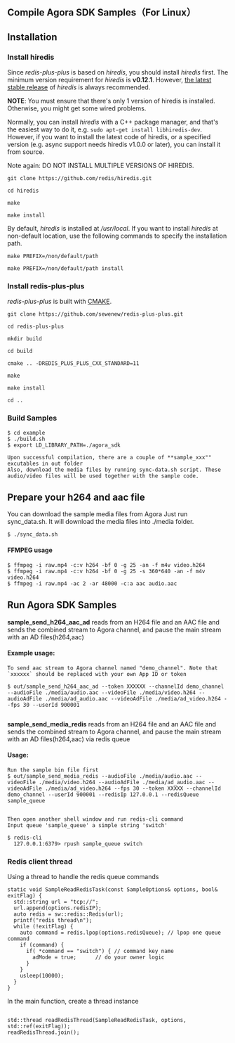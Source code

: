 
## Compile Agora SDK Samples（For Linux）

## Installation

### Install hiredis

Since *redis-plus-plus* is based on *hiredis*, you should install *hiredis* first. The minimum version requirement for *hiredis* is **v0.12.1**. However, [the latest stable release](https://github.com/redis/hiredis/releases) of *hiredis* is always recommended.

**NOTE**: You must ensure that there's only 1 version of hiredis is installed. Otherwise, you might get some wired problems.

Normally, you can install *hiredis* with a C++ package manager, and that's the easiest way to do it, e.g. `sudo apt-get install libhiredis-dev`. However, if you want to install the latest code of hiredis, or a specified version (e.g. async support needs hiredis v1.0.0 or later), you can install it from source.

Note again: DO NOT INSTALL MULTIPLE VERSIONS OF HIREDIS.

```shell
git clone https://github.com/redis/hiredis.git

cd hiredis

make

make install
```

By default, *hiredis* is installed at */usr/local*. If you want to install *hiredis* at non-default location, use the following commands to specify the installation path.

```shell
make PREFIX=/non/default/path

make PREFIX=/non/default/path install
```

### Install redis-plus-plus

*redis-plus-plus* is built with [CMAKE](https://cmake.org).

```shell
git clone https://github.com/sewenew/redis-plus-plus.git

cd redis-plus-plus

mkdir build

cd build

cmake .. -DREDIS_PLUS_PLUS_CXX_STANDARD=11

make

make install

cd ..
```

### Build Samples

```
$ cd example
$ ./build.sh
$ export LD_LIBRARY_PATH=./agora_sdk

Upon successful compilation, there are a couple of **sample_xxx"" excutables in out folder
Also, download the media files by running sync-data.sh script. These audio/video files will be used together with the sample code.
```

## Prepare your h264 and aac file 

You can download the sample media files from Agora
Just run sync_data.sh. It will download the media files into ./media folder.

```
$ ./sync_data.sh
```

#### FFMPEG usage
```
$ ffmpeg -i raw.mp4 -c:v h264 -bf 0 -g 25 -an -f m4v video.h264
$ ffmpeg -i raw.mp4 -c:v h264 -bf 0 -g 25 -s 360*640 -an -f m4v video.h264
$ ffmpeg -i raw.mp4 -ac 2 -ar 48000 -c:a aac audio.aac

```


## Run Agora SDK Samples

**sample_send_h264_aac_ad** reads from an H264 file and an AAC file and sends the combined stream to Agora channel, and pause the main stream with an AD files(h264,aac)

#### Example usage:
```
To send aac stream to Agora channel named "demo_channel". Note that `xxxxxx` should be replaced with your own App ID or token

$ out/sample_send_h264_aac_ad --token XXXXXX --channelId demo_channel --audioFile ./media/audio.aac --videoFile ./media/video.h264 --audioAdFile ./media/ad_audio.aac --videoAdFile ./media/ad_video.h264 --fps 30 --userId 900001


```




**sample_send_media_redis** reads from an H264 file and an AAC file and sends the combined stream to Agora channel, and pause the main stream with an AD files(h264,aac) via redis queue

#### Usage:
```
Run the sample bin file first
$ out/sample_send_media_redis --audioFile ./media/audio.aac --videoFile ./media/video.h264 --audioAdFile ./media/ad_audio.aac --videoAdFile ./media/ad_video.h264 --fps 30 --token XXXXX --channelId demo_channel --userId 900001 --redisIp 127.0.0.1 --redisQueue sample_queue


Then open another shell window and run redis-cli command
Input queue 'sample_queue' a simple string 'switch'

$ redis-cli
  127.0.0.1:6379> rpush sample_queue switch

```


### Redis client thread

Using a thread to handle the redis queue commands

```
static void SampleReadRedisTask(const SampleOptions& options, bool& exitFlag) {
  std::string url = "tcp://";
  url.append(options.redisIP);
  auto redis = sw::redis::Redis(url);
  printf("redis thread\n");
  while (!exitFlag) {
    auto command = redis.lpop(options.redisQueue); // lpop one queue command
    if (command) {
      if( *command == "switch") { // command key name
        adMode = true;      // do your owner logic
      }
    }
    usleep(10000);
  }
}

```


In the main function, create a thread instance 
```

std::thread readRedisThread(SampleReadRedisTask, options, std::ref(exitFlag));
readRedisThread.join();

```